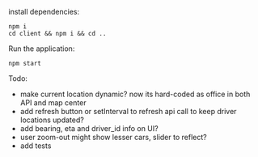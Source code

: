 install dependencies:
```
npm i
cd client && npm i && cd ..
```

Run the application:
```
npm start
```

Todo:
* make current location dynamic? now its hard-coded as office in both API and map center
* add refresh button or setInterval to refresh api call to keep driver locations updated?
* add bearing, eta and driver_id info on UI?
* user zoom-out might show lesser cars, slider to reflect?
* add tests